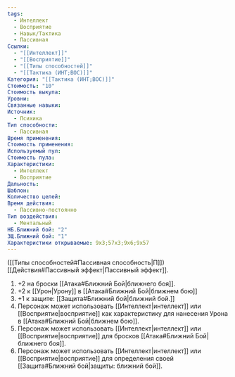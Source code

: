 ```yaml
---
tags:
  - Интеллект
  - Восприятие
  - Навык/Тактика
  - Пассивная
Ссылки:
  - "[[Интеллект]]"
  - "[[Восприятие]]"
  - "[[Типы способностей]]"
  - "[[Тактика (ИНТ;ВОС)]]"
Категория: "[[Тактика (ИНТ;ВОС)]]"
Стоимость: "10"
Стоимость выкупа:
Уровни:
Связанные навыки:
Источник:
  - Психика
Тип способности:
  - Пассивная
Время применения:
Стоимость применения:
Используемый пул:
Стоимость пула:
Характеристики:
  - Интеллект
  - Восприятие
Дальность:
Шаблон:
Количество целей:
Время действия:
  - Пассивно-постоянно
Тип воздействия:
  - Ментальный
НБ.Ближний бой: "2"
ЗЩ.Ближний бой: "1"
Характеристики открываемые: 9x3;57x3;9x6;9x57
---
```

([[Типы способностей#Пассивная способность|П]]) [[Действия#Пассивный эффект|Пассивный эффект]]. 

1. +2 на броски [[Атака#Ближний Бой|ближнего боя]].
2. +2 к [[Урон|Урону]] в [[Атака#Ближний Бой|ближнем бою]]
3. +1 к защите: [[Защита#Ближний бой|ближний бой.]]
4. Персонаж может использовать [[Интеллект|интеллект]] или [[Восприятие|восприятие]] как характеристику для нанесения Урона в [[Атака#Ближний Бой|ближнем бою]].
5. Персонаж может использовать [[Интеллект|интеллект]] или [[Восприятие|восприятие]] для бросков [[Атака#Ближний Бой|ближнего боя]].
6. Персонаж может использовать [[Интеллект|интеллект]] или [[Восприятие|восприятие]] для определения своей [[Защита#Ближний бой|защиты: ближний бой]].
